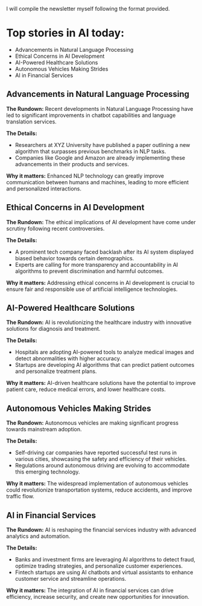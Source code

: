 I will compile the newsletter myself following the format provided. 

# Top stories in AI today: 

- Advancements in Natural Language Processing
- Ethical Concerns in AI Development
- AI-Powered Healthcare Solutions
- Autonomous Vehicles Making Strides
- AI in Financial Services

## Advancements in Natural Language Processing

**The Rundown:** Recent developments in Natural Language Processing have led to significant improvements in chatbot capabilities and language translation services.

**The Details:**
- Researchers at XYZ University have published a paper outlining a new algorithm that surpasses previous benchmarks in NLP tasks.
- Companies like Google and Amazon are already implementing these advancements in their products and services.

**Why it matters:** Enhanced NLP technology can greatly improve communication between humans and machines, leading to more efficient and personalized interactions.

## Ethical Concerns in AI Development

**The Rundown:** The ethical implications of AI development have come under scrutiny following recent controversies.

**The Details:**
- A prominent tech company faced backlash after its AI system displayed biased behavior towards certain demographics.
- Experts are calling for more transparency and accountability in AI algorithms to prevent discrimination and harmful outcomes.

**Why it matters:** Addressing ethical concerns in AI development is crucial to ensure fair and responsible use of artificial intelligence technologies.

## AI-Powered Healthcare Solutions

**The Rundown:** AI is revolutionizing the healthcare industry with innovative solutions for diagnosis and treatment.

**The Details:**
- Hospitals are adopting AI-powered tools to analyze medical images and detect abnormalities with higher accuracy.
- Startups are developing AI algorithms that can predict patient outcomes and personalize treatment plans.

**Why it matters:** AI-driven healthcare solutions have the potential to improve patient care, reduce medical errors, and lower healthcare costs.

## Autonomous Vehicles Making Strides

**The Rundown:** Autonomous vehicles are making significant progress towards mainstream adoption.

**The Details:**
- Self-driving car companies have reported successful test runs in various cities, showcasing the safety and efficiency of their vehicles.
- Regulations around autonomous driving are evolving to accommodate this emerging technology.

**Why it matters:** The widespread implementation of autonomous vehicles could revolutionize transportation systems, reduce accidents, and improve traffic flow.

## AI in Financial Services

**The Rundown:** AI is reshaping the financial services industry with advanced analytics and automation.

**The Details:**
- Banks and investment firms are leveraging AI algorithms to detect fraud, optimize trading strategies, and personalize customer experiences.
- Fintech startups are using AI chatbots and virtual assistants to enhance customer service and streamline operations.

**Why it matters:** The integration of AI in financial services can drive efficiency, increase security, and create new opportunities for innovation.